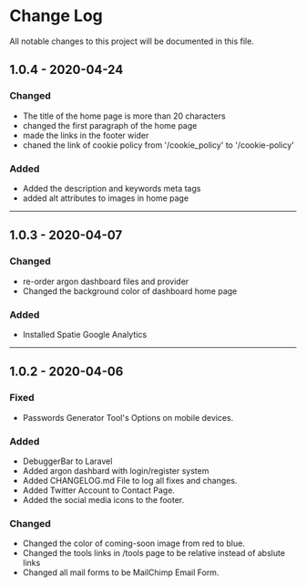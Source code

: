 # Change Log
All notable changes to this project will be documented in this file.

## 1.0.4 - 2020-04-24
### Changed
- The title of the home page is more than 20 characters
- changed the first paragraph of the home page
- made the links in the footer wider
- chaned the link of cookie policy from '/cookie_policy' to '/cookie-policy'

### Added
- Added the description and keywords meta tags
- added alt attributes to images  in home page

-----


## 1.0.3 - 2020-04-07
### Changed
- re-order argon dashboard files and provider
- Changed the background color of dashboard home page

### Added
- Installed Spatie Google Analytics

-----


## 1.0.2 - 2020-04-06
### Fixed
- Passwords Generator Tool's Options on mobile devices.

### Added
- DebuggerBar to Laravel
- Added argon dashbard with login/register system 
- Added CHANGELOG.md File to log all fixes and changes.
- Added Twitter Account to Contact Page.
- Added the social media icons to the footer.

### Changed
- Changed the color of coming-soon image from red to blue.
- Changed the tools links in /tools page to be relative instead of abslute links
- Changed all mail forms to be MailChimp Email Form.